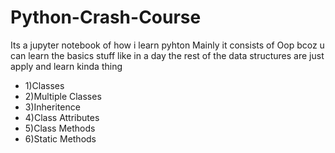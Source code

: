 # Python-Crash-Course
Its a jupyter notebook of how i learn pyhton 
Mainly it consists of Oop bcoz u can learn the basics stuff like in a day the rest of the data structures are just apply and learn kinda thing
- 1)Classes
- 2)Multiple Classes
- 3)Inheritence
- 4)Class Attributes
- 5)Class Methods
- 6)Static Methods


